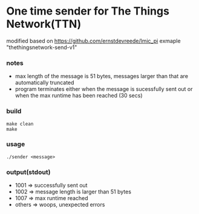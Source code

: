 # One time sender for The Things Network(TTN)

modified based on https://github.com/ernstdevreede/lmic_pi exmaple "thethingsnetwork-send-v1"

### notes
- max length of the message is 51 bytes, messages larger than that are automatically truncated
- program terminates either when the message is sucessfully sent out or when the max runtime has been reached (30 secs)  

### build
`make clean`<br>
`make`

### usage
`./sender <message>`

### output(stdout)
- 1001   => successfully sent out
- 1002   => message length is larger than 51 bytes
- 1007   => max runtime reached
- others => woops, unexpected errors
